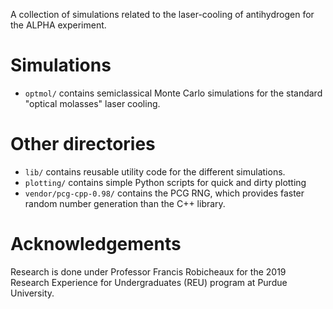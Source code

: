 A collection of simulations related to the laser-cooling of antihydrogen for the ALPHA experiment.

# Simulations
- `optmol/` contains semiclassical Monte Carlo simulations for the standard "optical molasses" laser cooling.

# Other directories
- `lib/` contains reusable utility code for the different simulations.
- `plotting/` contains simple Python scripts for quick and dirty plotting
- `vendor/pcg-cpp-0.98/` contains the PCG RNG, which provides faster random number generation than the C++ <random> library.

# Acknowledgements

Research is done under Professor Francis Robicheaux for the 2019 Research Experience for Undergraduates (REU) program at Purdue University.
